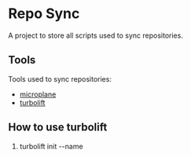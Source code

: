 # Repo Sync

A project to store all scripts used to sync repositories.

## Tools

Tools used to sync repositories:

- [microplane](https://github.com/Clever/microplane)
- [turbolift](https://github.com/Skyscanner/turbolift)

## How to use turbolift

1. turbolift init --name <name>
